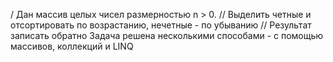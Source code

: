 / Дан массив целых чисел размерностью n > 0.
// Выделить четные и отсортировать по возрастанию, нечетные - по убыванию
// Результат записать обратно
Задача решена несколькими способами - с помощью массивов, коллекций и LINQ
